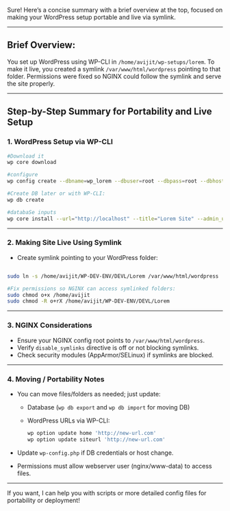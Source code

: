 Sure! Here’s a concise summary with a brief overview at the top, focused on making your WordPress setup portable and live via symlink.

---

## Brief Overview:

You set up WordPress using WP-CLI in `/home/avijit/wp-setups/lorem`. To make it live, you created a symlink `/var/www/html/wordpress` pointing to that folder. Permissions were fixed so NGINX could follow the symlink and serve the site properly.

---

## Step-by-Step Summary for Portability and Live Setup

### 1. WordPress Setup via WP-CLI

```bash
#Download it 
wp core download

#configure
wp config create --dbname=wp_lorem --dbuser=root --dbpass=root --dbhost=localhost

#Create DB later or with WP-CLI:
wp db create

#databaSe inputs
wp core install --url="http://localhost" --title="Lorem Site" --admin_user="admin" --admin_password="123" --admin_email="avisoffice@gmail.com"

```

---
### 2. Making Site Live Using Symlink

- Create symlink pointing to your WordPress folder:

```bash

sudo ln -s /home/avijit/WP-DEV-ENV/DEVL/Lorem /var/www/html/wordpress

#Fix permissions so NGINX can access symlinked folders:
sudo chmod o+x /home/avijit
sudo chmod -R o+rX /home/avijit/WP-DEV-ENV/DEVL/Lorem
```

---

### 3. NGINX Considerations

- Ensure your NGINX config root points to `/var/www/html/wordpress`.
- Verify `disable_symlinks` directive is off or not blocking symlinks.
- Check security modules (AppArmor/SELinux) if symlinks are blocked.

---

### 4. Moving / Portability Notes
- You can move files/folders as needed; just update:
    
    - Database (`wp db export` and `wp db import` for moving DB)
        
    - WordPress URLs via WP-CLI:
        
        ```bash
        wp option update home 'http://new-url.com'
        wp option update siteurl 'http://new-url.com'
        ```
        
- Update `wp-config.php` if DB credentials or host change.
    
- Permissions must allow webserver user (nginx/www-data) to access files.
    

---

If you want, I can help you with scripts or more detailed config files for portability or deployment!